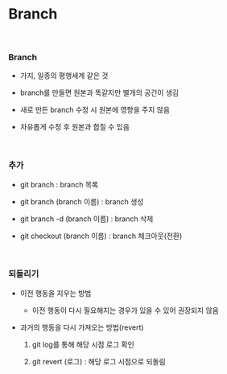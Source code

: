 # Branch

<br>

### Branch

- 가지, 일종의 평행세계 같은 것

- branch를 만들면 원본과 똑같지만 별개의 공간이 생김

- 새로 만든 branch 수정 시 원본에 영향을 주지 않음

- 자유롭게 수정 후 원본과 합칠 수 있음

<br>

### 추가

- git branch : branch 목록

- git branch (branch 이름) : branch 생성

- git branch -d (branch 이름) : branch 삭제

- git checkout (branch 이름) : branch 체크아웃(전환)

<br>

### 되돌리기

- 이전 행동을 지우는 방법

  - 이전 행동이 다시 필요해지는 경우가 있을 수 있어 권장되지 않음

- 과거의 행동을 다시 가져오는 방법(revert)

  1. git log를 통해 해당 시점 로그 확인

  2. git revert (로그) : 해당 로그 시점으로 되돌림
